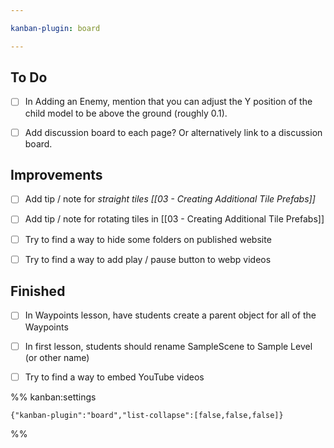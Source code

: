 ```yaml
---

kanban-plugin: board

---
```


## To Do

- [ ] In Adding an Enemy, mention that you can adjust the Y position of the child model to be above the ground (roughly 0.1).
- [ ] Add discussion board to each page? Or alternatively link to a discussion board.


## Improvements

- [ ] Add tip / note for *straight tiles [[03 - Creating Additional Tile Prefabs]]*
- [ ] Add tip / note for rotating tiles in [[03 - Creating Additional Tile Prefabs]]
- [ ] Try to find a way to hide some folders on published website
- [ ] Try to find a way to add play / pause button to webp videos


## Finished

- [ ] In Waypoints lesson, have students create a parent object for all of the Waypoints
- [ ] In first lesson, students should rename SampleScene to Sample Level (or other name)
- [ ] Try to find a way to embed YouTube videos




%% kanban:settings
```
{"kanban-plugin":"board","list-collapse":[false,false,false]}
```
%%